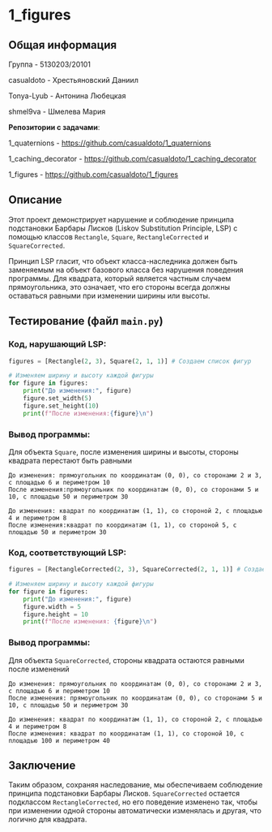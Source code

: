 # 1_figures

## Общая информация

Группа - 5130203/20101

casualdoto - Хрестьяновский Даниил

Tonya-Lyub - Антонина Любецкая

shmel9va - Шмелева Мария

**Репозитории с задачами**:

1_quaternions - https://github.com/casualdoto/1_quaternions

1_caching_decorator - https://github.com/casualdoto/1_caching_decorator

1_figures - https://github.com/casualdoto/1_figures


## Описание
Этот проект демонстрирует нарушение и соблюдение принципа подстановки Барбары Лисков (Liskov Substitution Principle, LSP) с помощью классов `Rectangle`, `Square`, `RectangleCorrected` и `SquareCorrected`.

Принцип LSP гласит, что объект класса-наследника должен быть заменяемым на объект базового класса без нарушения поведения программы. Для квадрата, который является частным случаем прямоугольника, это означает, что его стороны всегда должны оставаться равными при изменении ширины или высоты.

## Тестирование (файл `main.py`)

### Код, нарушающий LSP:
```python
figures = [Rectangle(2, 3), Square(2, 1, 1)] # Создаем список фигур

# Изменяем ширину и высоту каждой фигуры
for figure in figures:
    print("До изменения:", figure)
    figure.set_width(5)
    figure.set_height(10)
    print(f"После изменения:{figure}\n")
```
### Вывод программы:

Для объекта `Square`, после изменения ширины и высоты, стороны квадрата перестают быть равными

```
До изменения: прямоугольник по координатам (0, 0), со сторонами 2 и 3, с площадью 6 и периметром 10
После изменения:прямоугольник по координатам (0, 0), со сторонами 5 и 10, с площадью 50 и периметром 30

До изменения: квадрат по координатам (1, 1), со стороной 2, с площадью 4 и периметром 8
После изменения:квадрат по координатам (1, 1), со стороной 5, с площадью 50 и периметром 30
```

### Код, соответствующий LSP:
```python
figures = [RectangleCorrected(2, 3), SquareCorrected(2, 1, 1)] # Создаем список фигур

# Изменяем ширину и высоту каждой фигуры
for figure in figures:
    print("До изменения:", figure)
    figure.width = 5
    figure.height = 10
    print(f"После изменения: {figure}\n")
```

### Вывод программы:
Для объекта `SquareCorrected`, стороны квадрата остаются равными после изменений

```
До изменения: прямоугольник по координатам (0, 0), со сторонами 2 и 3, с площадью 6 и периметром 10
После изменения: прямоугольник по координатам (0, 0), со сторонами 5 и 10, с площадью 50 и периметром 30

До изменения: квадрат по координатам (1, 1), со стороной 2, с площадью 4 и периметром 8
После изменения: квадрат по координатам (1, 1), со стороной 10, с площадью 100 и периметром 40
```

## Заключение

Таким образом, сохраняя наследование, мы обеспечиваем соблюдение принципа подстановки Барбары Лисков. `SquareCorrected` остается подклассом `RectangleCorrected`, но его поведение изменено так, чтобы при изменении одной стороны автоматически изменялась и другая, что логично для квадрата.


